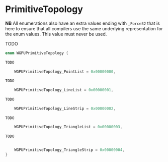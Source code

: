 

# PrimitiveTopology

**NB** All enumerations also have an extra values ending with `_Force32` that is here to ensure that all compilers use the same underlying representation for the enum values. This value must never be used.


TODO

```C
enum WGPUPrimitiveTopology {
        
TODO

    WGPUPrimitiveTopology_PointList = 0x00000000,
        
TODO

    WGPUPrimitiveTopology_LineList = 0x00000001,
        
TODO

    WGPUPrimitiveTopology_LineStrip = 0x00000002,
        
TODO

    WGPUPrimitiveTopology_TriangleList = 0x00000003,
        
TODO


    WGPUPrimitiveTopology_TriangleStrip = 0x00000004,
}
```

